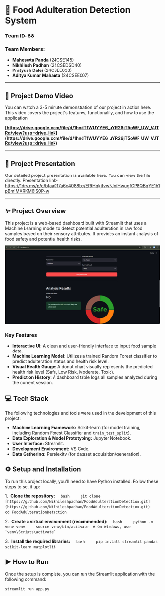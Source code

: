 # 🧪 Food Adulteration Detection System

### Team ID: 88
### Team Members:
- **Maheswta Panda** (24CSE145)
- **Nikhilesh Padhan** (24CSEDSD40)
- **Pratyush Dalei** (24CSEE033)
- **Aditya Kumar Mahanta** (24CSEE007)
---

## 🎥 Project Demo Video 

You can watch a 3-5 minute demonstration of our project in action here. This video covers the project's features, functionality, and how to use the application.

**[https://drive.google.com/file/d/1hndTfWUYYE6_uYR26jT5oWF_UW_VJTRq/view?usp=drive_link](https://drive.google.com/file/d/1hndTfWUYYE6_uYR26jT5oWF_UW_VJTRq/view?usp=drive_link)**

---

## 📄 Project Presentation 

Our detailed project presentation is available here. You can view the file directly.
Presentation link-
https://1drv.ms/p/c/bfaa017a6c4088bc/ERtHqkjfvwFJoiHwugfCPBQBqYE1h1pBmIMXRKM6lS0P-w

---

## ✨ Project Overview

This project is a web-based dashboard built with Streamlit that uses a Machine Learning model to detect potential adulteration in raw food samples based on their sensory attributes. It provides an instant analysis of food safety and potential health risks.

![Screenshot of the App](Screenshot%202025-07-24%20075646.png)

### Key Features
- **Interactive UI**: A clean and user-friendly interface to input food sample data.
- **Machine Learning Model**: Utilizes a trained Random Forest classifier to predict adulteration status and health risk level.
- **Visual Health Gauge**: A donut chart visually represents the predicted health risk level (Safe, Low Risk, Moderate, Toxic).
- **Prediction History**: A dashboard table logs all samples analyzed during the current session.

## 💻 Tech Stack

The following technologies and tools were used in the development of this project:

* **Machine Learning Framework:** Scikit-learn (for model training, including Random Forest Classifier and `train_test_split`).
* **Data Exploration & Model Prototyping:** Jupyter Notebook.
* **User Interface:** Streamlit.
* **Development Environment:** VS Code.
* **Data Gathering:** Perplexity (for dataset acquisition/generation).

## ⚙️ Setup and Installation
To run this project locally, you'll need to have Python installed. Follow these steps to set it up:

1.  **Clone the repository:**
    ```bash
    git clone [https://github.com/Nikhileshpadhan/FoodAdulterationDetection.git](https://github.com/Nikhileshpadhan/FoodAdulterationDetection.git)
    cd FoodAdulterationDetection
    ```

2.  **Create a virtual environment (recommended):**
    ```bash
    python -m venv venv
    source venv/bin/activate  # On Windows, use `venv\Scripts\activate`
    ```

3.  **Install the required libraries:**
    ```bash
    pip install streamlit pandas scikit-learn matplotlib
    ```

## ▶️ How to Run
Once the setup is complete, you can run the Streamlit application with the following command:
```bash
streamlit run app.py
